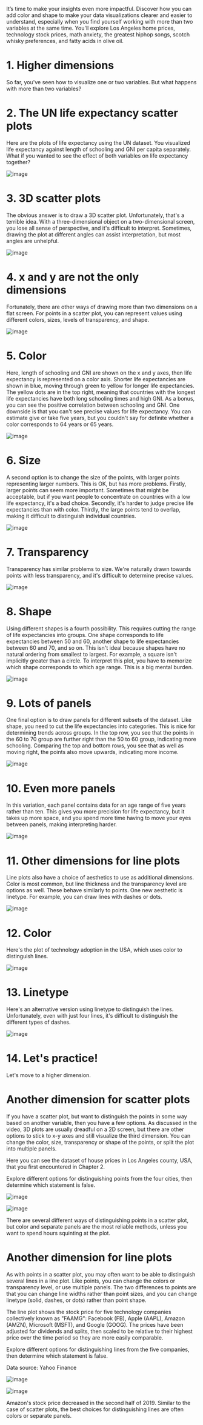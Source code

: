 It’s time to make your insights even more impactful. Discover how you can add color and shape to make your data visualizations clearer and easier to understand, especially when you find yourself working with more than two variables at the same time. You'll explore Los Angeles home prices, technology stock prices, math anxiety, the greatest hiphop songs, scotch whisky preferences, and fatty acids in olive oil.

# 1. Higher dimensions

So far, you've seen how to visualize one or two variables. But what happens with more than two variables?

# 2. The UN life expectancy scatter plots

Here are the plots of life expectancy using the UN dataset. You visualized life expectancy against length of schooling and GNI per capita separately. What if you wanted to see the effect of both variables on life expectancy together?

![image](https://github.com/artempohribnyi/datacamp/assets/113499718/755db1da-938a-4fc2-b3bc-f53782209832)

# 3. 3D scatter plots

The obvious answer is to draw a 3D scatter plot. Unfortunately, that's a terrible idea. With a three-dimensional object on a two-dimensional screen, you lose all sense of perspective, and it's difficult to interpret. Sometimes, drawing the plot at different angles can assist interpretation, but most angles are unhelpful.

![image](https://github.com/artempohribnyi/datacamp/assets/113499718/28670486-cd6b-4251-8de9-176c2d0af5b8)

# 4. x and y are not the only dimensions

Fortunately, there are other ways of drawing more than two dimensions on a flat screen. For points in a scatter plot, you can represent values using different colors, sizes, levels of transparency, and shape.

![image](https://github.com/artempohribnyi/datacamp/assets/113499718/b7032ba4-5ee3-4d74-9afe-b49db7c4afb4)

# 5. Color

Here, length of schooling and GNI are shown on the x and y axes, then life expectancy is represented on a color axis. Shorter life expectancies are shown in blue, moving through green to yellow for longer life expectancies. The yellow dots are in the top right, meaning that countries with the longest life expectancies have both long schooling times and high GNI. As a bonus, you can see the positive correlation between schooling and GNI. One downside is that you can't see precise values for life expectancy. You can estimate give or take five years, but you couldn't say for definite whether a color corresponds to 64 years or 65 years.

![image](https://github.com/artempohribnyi/datacamp/assets/113499718/36283442-fd61-433e-a6f3-04a8c8c4e636)

# 6. Size

A second option is to change the size of the points, with larger points representing larger numbers. This is OK, but has more problems. Firstly, larger points can seem more important. Sometimes that might be acceptable, but if you want people to concentrate on countries with a low life expectancy, it's a bad choice. Secondly, it's harder to judge precise life expectancies than with color. Thirdly, the large points tend to overlap, making it difficult to distinguish individual countries.

![image](https://github.com/artempohribnyi/datacamp/assets/113499718/9ce322e0-760a-4717-bf61-f060c05a92af)

# 7. Transparency

Transparency has similar problems to size. We're naturally drawn towards points with less transparency, and it's difficult to determine precise values.

![image](https://github.com/artempohribnyi/datacamp/assets/113499718/7a78800a-0b1d-46be-a355-6522fa40d6fe)

# 8. Shape

Using different shapes is a fourth possibility. This requires cutting the range of life expectancies into groups. One shape corresponds to life expectancies between 50 and 60, another shape to life expectancies between 60 and 70, and so on. This isn't ideal because shapes have no natural ordering from smallest to largest. For example, a square isn't implicitly greater than a circle. To interpret this plot, you have to memorize which shape corresponds to which age range. This is a big mental burden.

![image](https://github.com/artempohribnyi/datacamp/assets/113499718/f9fdfa0b-7076-4e4b-b5cd-9dd4c88728dc)

# 9. Lots of panels

One final option is to draw panels for different subsets of the dataset. Like shape, you need to cut the life expectancies into categories. This is nice for determining trends across groups. In the top row, you see that the points in the 60 to 70 group are further right than the 50 to 60 group, indicating more schooling. Comparing the top and bottom rows, you see that as well as moving right, the points also move upwards, indicating more income.

![image](https://github.com/artempohribnyi/datacamp/assets/113499718/8fc0ca21-fe3a-489d-987f-c1c1b101cd69)

# 10. Even more panels

In this variation, each panel contains data for an age range of five years rather than ten. This gives you more precision for life expectancy, but it takes up more space, and you spend more time having to move your eyes between panels, making interpreting harder.

![image](https://github.com/artempohribnyi/datacamp/assets/113499718/99623ecd-698c-48e1-8d1e-3afafbd0cee2)

# 11. Other dimensions for line plots

Line plots also have a choice of aesthetics to use as additional dimensions. Color is most common, but line thickness and the transparency level are options as well. These behave similarly to points. One new aesthetic is linetype. For example, you can draw lines with dashes or dots.

![image](https://github.com/artempohribnyi/datacamp/assets/113499718/c790db43-acb1-493d-a46f-e39aa46102f2)

# 12. Color

Here's the plot of technology adoption in the USA, which uses color to distinguish lines.

![image](https://github.com/artempohribnyi/datacamp/assets/113499718/3190f959-e428-4f01-bb08-9f3713312b6d)

# 13. Linetype

Here's an alternative version using linetype to distinguish the lines. Unfortunately, even with just four lines, it's difficult to distinguish the different types of dashes.

![image](https://github.com/artempohribnyi/datacamp/assets/113499718/3d63871e-cea4-4aa6-9d9b-8416cb3c255f)

# 14. Let's practice!

Let's move to a higher dimension.

# Another dimension for scatter plots

If you have a scatter plot, but want to distinguish the points in some way based on another variable, then you have a few options. As discussed in the video, 3D plots are usually dreadful on a 2D screen, but there are other options to stick to x-y axes and still visualize the third dimension. You can change the color, size, transparency or shape of the points, or split the plot into multiple panels.

Here you can see the dataset of house prices in Los Angeles county, USA, that you first encountered in Chapter 2.

Explore different options for distinguishing points from the four cities, then determine which statement is false.

![image](https://github.com/artempohribnyi/datacamp/assets/113499718/6bb4d298-542d-453c-9cbc-458df1972a5c)

![image](https://github.com/artempohribnyi/datacamp/assets/113499718/1bc2265d-d78b-4f23-bfdc-1601650912ff)

There are several different ways of distinguishing points in a scatter plot, but color and separate panels are the most reliable methods, unless you want to spend hours squinting at the plot.

# Another dimension for line plots

As with points in a scatter plot, you may often want to be able to distinguish several lines in a line plot. Like points, you can change the colors or transparency level, or use multiple panels. The two differences to points are that you can change line widths rather than point sizes, and you can change linetype (solid, dashes, or dots) rather than point shape.

The line plot shows the stock price for five technology companies collectively known as "FAAMG": Facebook (FB), Apple (AAPL), Amazon (AMZN), Microsoft (MSFT), and Google (GOOG). The prices have been adjusted for dividends and splits, then scaled to be relative to their highest price over the time period so they are more easily comparable.

Explore different options for distinguishing lines from the five companies, then determine which statement is false.

Data source: Yahoo Finance

![image](https://github.com/artempohribnyi/datacamp/assets/113499718/907edba0-32eb-44cf-a2d5-a56f0cf42375)

![image](https://github.com/artempohribnyi/datacamp/assets/113499718/e9aa6d61-18b8-43d3-a26e-c5bf19bb6c0d)

Amazon's stock price decreased in the second half of 2019. Similar to the case of scatter plots, the best choices for distinguishing lines are often colors or separate panels.

